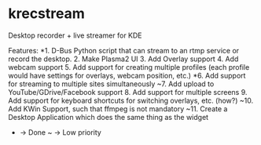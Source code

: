 krecstream
==========

Desktop recorder + live streamer for KDE

Features:
*1. D-Bus Python script that can stream to an rtmp service or record the desktop.
2. Make Plasma2 UI
3. Add Overlay support
4. Add webcam support
5. Add support for creating multiple profiles (each profile would have settings for overlays, webcam position, etc.)
*6. Add support for streaming to multiple sites simultaneously
~7. Add upload to YouTube/GDrive/Facebook support
8. Add support for multiple screens
9. Add support for keyboard shortcuts for switching overlays, etc. (how?)
~10. Add KWin Support, such that ffmpeg is not mandatory
~11. Create a Desktop Application which does the same thing as the widget

* -> Done
~ -> Low priority